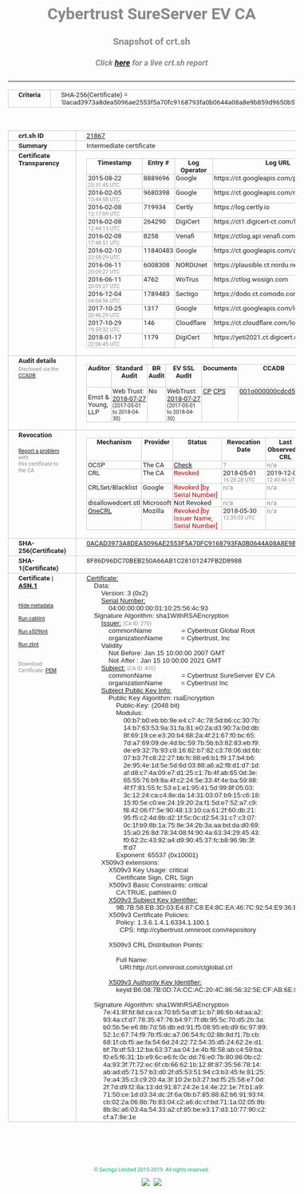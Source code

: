 # Cybertrust SureServer EV CA
### Snapshot of crt.sh
##### Click [here](https://crt.sh/?q=0ACAD3973A8DEA5096AE2553F5A70FC9168793FA0B0644A08A8E9B859D9650B5) for a live crt.sh report

---
<!DOCTYPE HTML PUBLIC "-//W3C//DTD HTML 4.0 Transitional//EN">
<HTML>
<HEAD>
  <META http-equiv="Content-Type" content="text/html; charset=UTF-8">
  <TITLE>crt.sh | 0acad3973a8dea5096ae2553f5a70fc9168793fa0b0644a08a8e9b859d9650b5</TITLE>
  <META name="description" content="Free CT Log Certificate Search Tool from Sectigo (formerly Comodo CA)">
  <META name="keywords" content="crt.sh, CT, Certificate Transparency, Certificate Search, SSL Certificate, Sectigo, Comodo CA">
  <LINK href="//fonts.googleapis.com/css?family=Roboto+Mono|Roboto:400,400i,700,700i" rel="stylesheet">
  <STYLE type="text/css">
    a {
      white-space: nowrap;
    }
    body {
      color: #888888;
      font: 12pt Roboto, sans-serif;
      padding-top: 10px;
      text-align: center
    }
    form {
      margin: 0px
    }
    span {
      border-radius: 10px
    }
    span.heading {
      color: #888888;
      font: 12pt Roboto, sans-serif
    }
    span.title {
      background-color: #00B373;
      color: #FFFFFF;
      font: bold 18pt Roboto, sans-serif;
      padding: 0px 5px
    }
    span.text {
      color: #888888;
      font: 10pt Roboto, sans-serif
    }
    span.whiteongrey {
      background-color: #D9D9D6;
      color: #FFFFFF;
      font: bold 18pt Roboto, sans-serif;
      padding: 0px 5px
    }
    table {
      border-collapse: collapse;
      color: #222222;
      font: 10pt Roboto, sans-serif;
      margin-left: auto;
      margin-right: auto
    }
    table.options {
      border: none;
      margin-left: 10px
    }
    td, th {
      border: 1px solid #CCCCCC;
      padding: 0px 2px;
      text-align: left;
      vertical-align: top
    }
    td.outer, th.outer {
      border: 1px solid #CCCCCC;
      padding: 2px 20px;
      text-align: left
    }
    th.heading {
      color: #888888;
      font: bold italic 12pt Roboto, sans-serif;
      padding: 20px 0px 0px;
      text-align: center
    }
    th.options, td.options {
      border: none;
      vertical-align: middle
    }
    td.text {
      font: 10pt "Roboto Mono", sans-serif;
      padding: 2px 20px
    }
    td.heading {
      border: none;
      color: #888888;
      font: 12pt Roboto, sans-serif;
      padding-top: 20px;
      text-align: center
    }
    table.lint td, th {
      text-align: center
    }
    .button {
      background-color: #00B373;
      border-radius: 10px;
      color: #FFFFFF;
      font: bold 13pt Roboto, sans-serif
    }
    .copyright {
      font: 8pt Roboto, sans-serif;
      color: #00B373
    }
    .input {
      border: 1px solid #888888;
      font-weight: bold;
      text-align: center
    }
    .small {
      font: 8pt Roboto, sans-serif;
      color: #888888
    }
    .error {
      background-color: #FFDFDF;
      color: #CC0000;
      font-weight: bold
    }
    .fatal {
      background-color: #0000AA;
      color: #FFFFFF;
      font-weight: bold
    }
    .notice {
      background-color: #FFFFDF;
      color: #606000
    }
    .warning {
      background-color: #FFEFDF;
      color: #DF6000
    }
  </STYLE>
</HEAD>
<BODY>

<TABLE>
  <TR>
    <TH class="outer">Criteria</TH>
    <TD class="outer">SHA-256(Certificate) = '0acad3973a8dea5096ae2553f5a70fc9168793fa0b0644a08a8e9b859d9650b5'</TD>
  </TR>
</TABLE>
<BR>
<TABLE>
  <TR>
    <TH class="outer">crt.sh ID</TH>
    <TD class="outer"><A href="?id=21867">21867</A></TD>
  </TR>
  <TR>
    <TH class="outer">Summary</TH>
    <TD class="outer">Intermediate certificate</TD>
  </TR>
  <TR>
    <TH class="outer">Certificate<BR>Transparency</TH>
    <TD class="outer">
<TABLE class="options" style="margin-left:0px">
  <TR>
    <TH>Timestamp</TH>
    <TH>Entry #</TH>
    <TH>Log Operator</TH>
    <TH>Log URL</TH>
  </TR>
  <TR>
    <TD>2015-08-22&nbsp; <FONT class="small">23:31:45 UTC</FONT></TD>
    <TD>8889696</TD>
    <TD>Google</TD>
    <TD>https://ct.googleapis.com/pilot</TD>
  </TR>
  <TR>
    <TD>2016-02-05&nbsp; <FONT class="small">13:44:58 UTC</FONT></TD>
    <TD>9680398</TD>
    <TD>Google</TD>
    <TD>https://ct.googleapis.com/rocketeer</TD>
  </TR>
  <TR>
    <TD>2016-02-08&nbsp; <FONT class="small">12:17:09 UTC</FONT></TD>
    <TD>719934</TD>
    <TD>Certly</TD>
    <TD>https://log.certly.io</TD>
  </TR>
  <TR>
    <TD>2016-02-08&nbsp; <FONT class="small">12:44:13 UTC</FONT></TD>
    <TD>264290</TD>
    <TD>DigiCert</TD>
    <TD>https://ct1.digicert-ct.com/log</TD>
  </TR>
  <TR>
    <TD>2016-02-08&nbsp; <FONT class="small">17:48:51 UTC</FONT></TD>
    <TD>8258</TD>
    <TD>Venafi</TD>
    <TD>https://ctlog.api.venafi.com</TD>
  </TR>
  <TR>
    <TD>2016-02-10&nbsp; <FONT class="small">22:58:29 UTC</FONT></TD>
    <TD>11840483</TD>
    <TD>Google</TD>
    <TD>https://ct.googleapis.com/aviator</TD>
  </TR>
  <TR>
    <TD>2016-06-11&nbsp; <FONT class="small">20:09:27 UTC</FONT></TD>
    <TD>6008308</TD>
    <TD>NORDUnet</TD>
    <TD>https://plausible.ct.nordu.net</TD>
  </TR>
  <TR>
    <TD>2016-06-11&nbsp; <FONT class="small">20:09:27 UTC</FONT></TD>
    <TD>4762</TD>
    <TD>WoTrus</TD>
    <TD>https://ctlog.wosign.com</TD>
  </TR>
  <TR>
    <TD>2016-12-04&nbsp; <FONT class="small">04:04:56 UTC</FONT></TD>
    <TD>1789483</TD>
    <TD>Sectigo</TD>
    <TD>https://dodo.ct.comodo.com</TD>
  </TR>
  <TR>
    <TD>2017-10-25&nbsp; <FONT class="small">20:46:29 UTC</FONT></TD>
    <TD>1317</TD>
    <TD>Google</TD>
    <TD>https://ct.googleapis.com/logs/argon2021</TD>
  </TR>
  <TR>
    <TD>2017-10-29&nbsp; <FONT class="small">19:59:32 UTC</FONT></TD>
    <TD>146</TD>
    <TD>Cloudflare</TD>
    <TD>https://ct.cloudflare.com/logs/nimbus2021</TD>
  </TR>
  <TR>
    <TD>2018-01-17&nbsp; <FONT class="small">22:06:45 UTC</FONT></TD>
    <TD>1179</TD>
    <TD>DigiCert</TD>
    <TD>https://yeti2021.ct.digicert.com/log</TD>
  </TR>
</TABLE>
    </TD>
  </TR>
  <TR>
    <TH class="outer">Audit details<BR>
      <DIV class="small" style="padding-top:3px">Disclosed via the
        <A href="//ccadb-public.secure.force.com/mozilla/PublicAllIntermediateCerts" target="_blank">CCADB</A></DIV>
    </TH>
    <TD class="outer">
<TABLE class="options" style="margin-left:0px">
  <TR>
    <TH>Auditor</TH>
    <TH>Standard Audit</TH>
    <TH>BR Audit</TH>
    <TH>EV SSL Audit</TH>
    <TH>Documents</TH>
    <TH>CCADB</TH>
    <TH>Root Owner / Certificate</TH>
  </TR>
  <TR>
    <TD style="vertical-align:middle">Ernst & Young, LLP</TD>
    <TD>Web Trust:
      <A href="https://bug1479561.bmoattachments.org/attachment.cgi?id=8996060" target="_blank">2018-07-27</A>
      <BR><FONT style="font-size:8pt">(2017-05-01 to 2018-04-30)</FONT></TD>
    <TD>No    <TD>WebTrust:
      <A href="https://bug1479561.bmoattachments.org/attachment.cgi?id=8996061" target="_blank">2018-07-27</A>
      <BR><FONT style="font-size:8pt">(2017-05-01 to 2018-04-30)</FONT></TD>
    <TD>
      <A href="https://secure.omniroot.com/repository/" target="blank">CP</A>
      <A href="https://secure.omniroot.com/repository/" target="blank">CPS</A>
    </TD>
    <TD><A href="//ccadb.force.com/001o000000cdcd5AAA" target="_blank">001o000000cdcd5AAA</A></TD>
    <TD><A href="/?id=60565">DigiCert</A></TD>
  </TR>
</TABLE>
    </TD>
  </TR>
  <TR>
    <TH class="outer">Revocation<BR><BR>
      <DIV class="small" style="padding-top:3px"><A href="?id=21867&opt=problemreporting">Report a problem</A> with<BR>this certificate to the CA</DIV></TH>
    <TD class="outer">
      <TABLE class="options" style="margin-left:0px">
        <TR>
          <TH>Mechanism</TH>
          <TH>Provider</TH>
          <TH>Status</TH>
          <TH>Revocation Date</TH>
          <TH>Last Observed in CRL</TH>
          <TH>Last Checked <SPAN style="color:#CC0000;vertical-align:middle;font-size:70%;font-weight:normal">(Error)</SPAN></TH>
        </TR>
        <TR>
          <TD>OCSP</TD>
          <TD>The CA</TD>
          <TD><A href="?id=21867&opt=ocsp">Check</A></TD>
          <TD><SPAN style="color:#888888">?</SPAN></TD>
          <TD><SPAN style="color:#888888">n/a</SPAN></TD>
          <TD><SPAN style="color:#888888">?</SPAN></TD>
        </TR>
        <TR>
          <TD>CRL</TD>
          <TD>The CA</TD>
          <TD><SPAN style="color:#CC0000">Revoked</SPAN></TD><TD>2018-05-01&nbsp; <FONT class="small">16:28:28 UTC</FONT></TD><TD>2019-12-03&nbsp; <FONT class="small">12:40:46 UTC</FONT></TD><TD>2019-12-04&nbsp; <FONT class="small">17:06:55 UTC</FONT></TD>
        </TR>
        <TR>
          <TD>CRLSet/Blacklist</TD>
          <TD>Google</TD>
          <TD><SPAN style="color:#CC0000">Revoked [by Serial Number]</SPAN></TD>
          <TD><SPAN style="color:#888888">n/a</SPAN></TD>
          <TD><SPAN style="color:#888888">n/a</SPAN></TD>
          <TD><SPAN style="color:#888888">n/a</SPAN></TD>
        </TR>
        <TR>
          <TD>disallowedcert.stl</TD>
          <TD>Microsoft</TD>
          <TD>Not Revoked</TD>
          <TD><SPAN style="color:#888888">n/a</SPAN></TD>
          <TD><SPAN style="color:#888888">n/a</SPAN></TD>
          <TD><SPAN style="color:#888888">n/a</SPAN></TD>
        </TR>
        <TR>
          <TD><A href="/mozilla-onecrl" target="_blank">OneCRL</A></TD>
          <TD>Mozilla</TD>
          <TD><SPAN style="color:#CC0000">Revoked [by Issuer Name, Serial Number]</SPAN></TD><TD>2018-05-30&nbsp; <FONT class="small">12:35:03 UTC</FONT></TD>
          <TD><SPAN style="color:#888888">n/a</SPAN></TD>
          <TD><SPAN style="color:#888888">n/a</SPAN></TD>
        </TR>
      </TABLE>
    </TD>
  </TR>
  <TR>
    <TH class="outer">SHA-256(Certificate)</TH>
    <TD class="outer"><A href="//censys.io/certificates/0acad3973a8dea5096ae2553f5a70fc9168793fa0b0644a08a8e9b859d9650b5">0ACAD3973A8DEA5096AE2553F5A70FC9168793FA0B0644A08A8E9B859D9650B5</A></TD>
  </TR>
  <TR>
    <TH class="outer">SHA-1(Certificate)</TH>
    <TD class="outer">8F86D96DC70BEB250A66AB1C28101247FB2D8988</TD>
  </TR>
  <TR>
    <TH class="outer">Certificate | <A href="?asn1=21867">ASN.1</A>
      <SPAN class="small"><BR>
      <BR><BR><A href="?id=21867&opt=nometadata">Hide metadata</A>
      <BR><BR><A href="?id=21867&opt=cablint">Run cablint</A>
      <BR><BR><A href="?id=21867&opt=x509lint">Run x509lint</A>
      <BR><BR><A href="?id=21867&opt=zlint">Run zlint</A>
      <BR><BR><BR>Download Certificate: <A href="?d=21867">PEM</A>
      </SPAN>
    </TH>
    <TD class="text"><A href="?d=21867">Certificate:</A><BR>&nbsp;&nbsp;&nbsp;&nbsp;Data:<BR>&nbsp;&nbsp;&nbsp;&nbsp;&nbsp;&nbsp;&nbsp;&nbsp;Version:&nbsp;3&nbsp;(0x2)<BR>&nbsp;&nbsp;&nbsp;&nbsp;&nbsp;&nbsp;&nbsp;&nbsp;<A href="?serial=0400000000011025564c93">Serial&nbsp;Number:</A><BR>&nbsp;&nbsp;&nbsp;&nbsp;&nbsp;&nbsp;&nbsp;&nbsp;&nbsp;&nbsp;&nbsp;&nbsp;04:00:00:00:00:01:10:25:56:4c:93<BR>&nbsp;&nbsp;&nbsp;&nbsp;Signature&nbsp;Algorithm:&nbsp;sha1WithRSAEncryption<BR>&nbsp;&nbsp;&nbsp;&nbsp;&nbsp;&nbsp;&nbsp;&nbsp;<A href="?caid=270">Issuer:</A> <SPAN class="small">(CA ID: 270)</SPAN><BR>&nbsp;&nbsp;&nbsp;&nbsp;&nbsp;&nbsp;&nbsp;&nbsp;&nbsp;&nbsp;&nbsp;&nbsp;commonName&nbsp;&nbsp;&nbsp;&nbsp;&nbsp;&nbsp;&nbsp;&nbsp;&nbsp;&nbsp;&nbsp;&nbsp;&nbsp;&nbsp;&nbsp;&nbsp;=&nbsp;Cybertrust&nbsp;Global&nbsp;Root<BR>&nbsp;&nbsp;&nbsp;&nbsp;&nbsp;&nbsp;&nbsp;&nbsp;&nbsp;&nbsp;&nbsp;&nbsp;organizationName&nbsp;&nbsp;&nbsp;&nbsp;&nbsp;&nbsp;&nbsp;&nbsp;&nbsp;&nbsp;=&nbsp;Cybertrust,&nbsp;Inc<BR>&nbsp;&nbsp;&nbsp;&nbsp;&nbsp;&nbsp;&nbsp;&nbsp;Validity<BR>&nbsp;&nbsp;&nbsp;&nbsp;&nbsp;&nbsp;&nbsp;&nbsp;&nbsp;&nbsp;&nbsp;&nbsp;Not&nbsp;Before:&nbsp;Jan&nbsp;15&nbsp;10:00:00&nbsp;2007&nbsp;GMT<BR>&nbsp;&nbsp;&nbsp;&nbsp;&nbsp;&nbsp;&nbsp;&nbsp;&nbsp;&nbsp;&nbsp;&nbsp;Not&nbsp;After&nbsp;:&nbsp;Jan&nbsp;15&nbsp;10:00:00&nbsp;2021&nbsp;GMT<BR>&nbsp;&nbsp;&nbsp;&nbsp;&nbsp;&nbsp;&nbsp;&nbsp;<A href="?caid=410">Subject:</A> <SPAN class="small">(CA ID: 410)</SPAN><BR>&nbsp;&nbsp;&nbsp;&nbsp;&nbsp;&nbsp;&nbsp;&nbsp;&nbsp;&nbsp;&nbsp;&nbsp;commonName&nbsp;&nbsp;&nbsp;&nbsp;&nbsp;&nbsp;&nbsp;&nbsp;&nbsp;&nbsp;&nbsp;&nbsp;&nbsp;&nbsp;&nbsp;&nbsp;=&nbsp;Cybertrust&nbsp;SureServer&nbsp;EV&nbsp;CA<BR>&nbsp;&nbsp;&nbsp;&nbsp;&nbsp;&nbsp;&nbsp;&nbsp;&nbsp;&nbsp;&nbsp;&nbsp;organizationName&nbsp;&nbsp;&nbsp;&nbsp;&nbsp;&nbsp;&nbsp;&nbsp;&nbsp;&nbsp;=&nbsp;Cybertrust&nbsp;Inc<BR>&nbsp;&nbsp;&nbsp;&nbsp;&nbsp;&nbsp;&nbsp;&nbsp;<A href="?spkisha256=63465e626aaf709d1eb31e75083cf94098e853df251393f01c9d76a0c1ed41f9">Subject&nbsp;Public&nbsp;Key&nbsp;Info:</A><BR>&nbsp;&nbsp;&nbsp;&nbsp;&nbsp;&nbsp;&nbsp;&nbsp;&nbsp;&nbsp;&nbsp;&nbsp;Public&nbsp;Key&nbsp;Algorithm:&nbsp;rsaEncryption<BR>&nbsp;&nbsp;&nbsp;&nbsp;&nbsp;&nbsp;&nbsp;&nbsp;&nbsp;&nbsp;&nbsp;&nbsp;&nbsp;&nbsp;&nbsp;&nbsp;Public-Key:&nbsp;(2048&nbsp;bit)<BR>&nbsp;&nbsp;&nbsp;&nbsp;&nbsp;&nbsp;&nbsp;&nbsp;&nbsp;&nbsp;&nbsp;&nbsp;&nbsp;&nbsp;&nbsp;&nbsp;Modulus:<BR>&nbsp;&nbsp;&nbsp;&nbsp;&nbsp;&nbsp;&nbsp;&nbsp;&nbsp;&nbsp;&nbsp;&nbsp;&nbsp;&nbsp;&nbsp;&nbsp;&nbsp;&nbsp;&nbsp;&nbsp;00:b7:b0:eb:bb:9e:e4:c7:4c:78:5d:b6:cc:30:7b:<BR>&nbsp;&nbsp;&nbsp;&nbsp;&nbsp;&nbsp;&nbsp;&nbsp;&nbsp;&nbsp;&nbsp;&nbsp;&nbsp;&nbsp;&nbsp;&nbsp;&nbsp;&nbsp;&nbsp;&nbsp;14:b7:63:53:9a:31:fa:81:e0:2a:d3:90:7a:0d:db:<BR>&nbsp;&nbsp;&nbsp;&nbsp;&nbsp;&nbsp;&nbsp;&nbsp;&nbsp;&nbsp;&nbsp;&nbsp;&nbsp;&nbsp;&nbsp;&nbsp;&nbsp;&nbsp;&nbsp;&nbsp;8f:69:19:ce:e3:20:b4:68:2a:4f:21:67:f0:bc:65:<BR>&nbsp;&nbsp;&nbsp;&nbsp;&nbsp;&nbsp;&nbsp;&nbsp;&nbsp;&nbsp;&nbsp;&nbsp;&nbsp;&nbsp;&nbsp;&nbsp;&nbsp;&nbsp;&nbsp;&nbsp;7d:a7:69:09:de:4d:bc:59:7b:5b:b3:82:83:eb:f9:<BR>&nbsp;&nbsp;&nbsp;&nbsp;&nbsp;&nbsp;&nbsp;&nbsp;&nbsp;&nbsp;&nbsp;&nbsp;&nbsp;&nbsp;&nbsp;&nbsp;&nbsp;&nbsp;&nbsp;&nbsp;de:e9:32:7b:93:c8:16:82:b7:82:c3:78:06:dd:6b:<BR>&nbsp;&nbsp;&nbsp;&nbsp;&nbsp;&nbsp;&nbsp;&nbsp;&nbsp;&nbsp;&nbsp;&nbsp;&nbsp;&nbsp;&nbsp;&nbsp;&nbsp;&nbsp;&nbsp;&nbsp;07:b3:7f:c8:22:27:bb:fc:88:e6:b1:f9:17:b4:b6:<BR>&nbsp;&nbsp;&nbsp;&nbsp;&nbsp;&nbsp;&nbsp;&nbsp;&nbsp;&nbsp;&nbsp;&nbsp;&nbsp;&nbsp;&nbsp;&nbsp;&nbsp;&nbsp;&nbsp;&nbsp;2e:95:4e:1d:5e:5d:6d:03:88:a6:a2:f8:d1:d7:1d:<BR>&nbsp;&nbsp;&nbsp;&nbsp;&nbsp;&nbsp;&nbsp;&nbsp;&nbsp;&nbsp;&nbsp;&nbsp;&nbsp;&nbsp;&nbsp;&nbsp;&nbsp;&nbsp;&nbsp;&nbsp;af:d8:c7:4a:09:e7:d1:25:c1:7b:4f:ab:65:0d:3e:<BR>&nbsp;&nbsp;&nbsp;&nbsp;&nbsp;&nbsp;&nbsp;&nbsp;&nbsp;&nbsp;&nbsp;&nbsp;&nbsp;&nbsp;&nbsp;&nbsp;&nbsp;&nbsp;&nbsp;&nbsp;65:55:76:b9:8a:4f:c2:24:5e:33:4f:4e:ba:59:88:<BR>&nbsp;&nbsp;&nbsp;&nbsp;&nbsp;&nbsp;&nbsp;&nbsp;&nbsp;&nbsp;&nbsp;&nbsp;&nbsp;&nbsp;&nbsp;&nbsp;&nbsp;&nbsp;&nbsp;&nbsp;4f:f7:81:55:fc:53:e1:e1:95:41:5d:99:8f:05:03:<BR>&nbsp;&nbsp;&nbsp;&nbsp;&nbsp;&nbsp;&nbsp;&nbsp;&nbsp;&nbsp;&nbsp;&nbsp;&nbsp;&nbsp;&nbsp;&nbsp;&nbsp;&nbsp;&nbsp;&nbsp;3c:12:24:ca:c4:8e:da:14:31:03:07:b9:15:c6:18:<BR>&nbsp;&nbsp;&nbsp;&nbsp;&nbsp;&nbsp;&nbsp;&nbsp;&nbsp;&nbsp;&nbsp;&nbsp;&nbsp;&nbsp;&nbsp;&nbsp;&nbsp;&nbsp;&nbsp;&nbsp;15:f0:5e:c0:ee:24:19:20:2a:f1:5d:e7:52:a7:c9:<BR>&nbsp;&nbsp;&nbsp;&nbsp;&nbsp;&nbsp;&nbsp;&nbsp;&nbsp;&nbsp;&nbsp;&nbsp;&nbsp;&nbsp;&nbsp;&nbsp;&nbsp;&nbsp;&nbsp;&nbsp;f8:42:06:f7:5e:90:48:13:10:ca:61:2f:60:db:21:<BR>&nbsp;&nbsp;&nbsp;&nbsp;&nbsp;&nbsp;&nbsp;&nbsp;&nbsp;&nbsp;&nbsp;&nbsp;&nbsp;&nbsp;&nbsp;&nbsp;&nbsp;&nbsp;&nbsp;&nbsp;95:f5:c2:4d:8b:d2:1f:5c:0c:d2:54:31:c7:c3:07:<BR>&nbsp;&nbsp;&nbsp;&nbsp;&nbsp;&nbsp;&nbsp;&nbsp;&nbsp;&nbsp;&nbsp;&nbsp;&nbsp;&nbsp;&nbsp;&nbsp;&nbsp;&nbsp;&nbsp;&nbsp;0c:1f:b9:8b:1a:75:8e:34:2b:3a:aa:bd:da:d0:69:<BR>&nbsp;&nbsp;&nbsp;&nbsp;&nbsp;&nbsp;&nbsp;&nbsp;&nbsp;&nbsp;&nbsp;&nbsp;&nbsp;&nbsp;&nbsp;&nbsp;&nbsp;&nbsp;&nbsp;&nbsp;15:a0:26:8d:78:34:08:f4:90:4a:63:34:29:45:43:<BR>&nbsp;&nbsp;&nbsp;&nbsp;&nbsp;&nbsp;&nbsp;&nbsp;&nbsp;&nbsp;&nbsp;&nbsp;&nbsp;&nbsp;&nbsp;&nbsp;&nbsp;&nbsp;&nbsp;&nbsp;f0:62:2c:43:92:a4:d9:90:45:37:fc:b8:96:9b:3f:<BR>&nbsp;&nbsp;&nbsp;&nbsp;&nbsp;&nbsp;&nbsp;&nbsp;&nbsp;&nbsp;&nbsp;&nbsp;&nbsp;&nbsp;&nbsp;&nbsp;&nbsp;&nbsp;&nbsp;&nbsp;ff:d7<BR>&nbsp;&nbsp;&nbsp;&nbsp;&nbsp;&nbsp;&nbsp;&nbsp;&nbsp;&nbsp;&nbsp;&nbsp;&nbsp;&nbsp;&nbsp;&nbsp;Exponent:&nbsp;65537&nbsp;(0x10001)<BR>&nbsp;&nbsp;&nbsp;&nbsp;&nbsp;&nbsp;&nbsp;&nbsp;X509v3&nbsp;extensions:<BR>&nbsp;&nbsp;&nbsp;&nbsp;&nbsp;&nbsp;&nbsp;&nbsp;&nbsp;&nbsp;&nbsp;&nbsp;X509v3&nbsp;Key&nbsp;Usage:&nbsp;critical<BR>&nbsp;&nbsp;&nbsp;&nbsp;&nbsp;&nbsp;&nbsp;&nbsp;&nbsp;&nbsp;&nbsp;&nbsp;&nbsp;&nbsp;&nbsp;&nbsp;Certificate&nbsp;Sign,&nbsp;CRL&nbsp;Sign<BR>&nbsp;&nbsp;&nbsp;&nbsp;&nbsp;&nbsp;&nbsp;&nbsp;&nbsp;&nbsp;&nbsp;&nbsp;X509v3&nbsp;Basic&nbsp;Constraints:&nbsp;critical<BR>&nbsp;&nbsp;&nbsp;&nbsp;&nbsp;&nbsp;&nbsp;&nbsp;&nbsp;&nbsp;&nbsp;&nbsp;&nbsp;&nbsp;&nbsp;&nbsp;CA:TRUE,&nbsp;pathlen:0<BR>&nbsp;&nbsp;&nbsp;&nbsp;&nbsp;&nbsp;&nbsp;&nbsp;&nbsp;&nbsp;&nbsp;&nbsp;<A href="?ski=9b7b58eb3d03e487c8e48cea467c9254e936bb9e">X509v3&nbsp;Subject&nbsp;Key&nbsp;Identifier:</A><BR>&nbsp;&nbsp;&nbsp;&nbsp;&nbsp;&nbsp;&nbsp;&nbsp;&nbsp;&nbsp;&nbsp;&nbsp;&nbsp;&nbsp;&nbsp;&nbsp;9B:7B:58:EB:3D:03:E4:87:C8:E4:8C:EA:46:7C:92:54:E9:36:BB:9E<BR>&nbsp;&nbsp;&nbsp;&nbsp;&nbsp;&nbsp;&nbsp;&nbsp;&nbsp;&nbsp;&nbsp;&nbsp;X509v3&nbsp;Certificate&nbsp;Policies:&nbsp;<BR>&nbsp;&nbsp;&nbsp;&nbsp;&nbsp;&nbsp;&nbsp;&nbsp;&nbsp;&nbsp;&nbsp;&nbsp;&nbsp;&nbsp;&nbsp;&nbsp;Policy:&nbsp;1.3.6.1.4.1.6334.1.100.1<BR>&nbsp;&nbsp;&nbsp;&nbsp;&nbsp;&nbsp;&nbsp;&nbsp;&nbsp;&nbsp;&nbsp;&nbsp;&nbsp;&nbsp;&nbsp;&nbsp;&nbsp;&nbsp;CPS:&nbsp;http://cybertrust.omniroot.com/repository<BR><BR>&nbsp;&nbsp;&nbsp;&nbsp;&nbsp;&nbsp;&nbsp;&nbsp;&nbsp;&nbsp;&nbsp;&nbsp;X509v3&nbsp;CRL&nbsp;Distribution&nbsp;Points:&nbsp;<BR><BR>&nbsp;&nbsp;&nbsp;&nbsp;&nbsp;&nbsp;&nbsp;&nbsp;&nbsp;&nbsp;&nbsp;&nbsp;&nbsp;&nbsp;&nbsp;&nbsp;Full&nbsp;Name:<BR>&nbsp;&nbsp;&nbsp;&nbsp;&nbsp;&nbsp;&nbsp;&nbsp;&nbsp;&nbsp;&nbsp;&nbsp;&nbsp;&nbsp;&nbsp;&nbsp;&nbsp;&nbsp;URI:http://crl.omniroot.com/ctglobal.crl<BR><BR>&nbsp;&nbsp;&nbsp;&nbsp;&nbsp;&nbsp;&nbsp;&nbsp;&nbsp;&nbsp;&nbsp;&nbsp;<A href="?ski=b6087b0d7accac204c8656325ecfab6e852d7057">X509v3&nbsp;Authority&nbsp;Key&nbsp;Identifier:</A><BR>&nbsp;&nbsp;&nbsp;&nbsp;&nbsp;&nbsp;&nbsp;&nbsp;&nbsp;&nbsp;&nbsp;&nbsp;&nbsp;&nbsp;&nbsp;&nbsp;keyid:B6:08:7B:0D:7A:CC:AC:20:4C:86:56:32:5E:CF:AB:6E:85:2D:70:57<BR><BR>&nbsp;&nbsp;&nbsp;&nbsp;Signature&nbsp;Algorithm:&nbsp;sha1WithRSAEncryption<BR>&nbsp;&nbsp;&nbsp;&nbsp;&nbsp;&nbsp;&nbsp;&nbsp;&nbsp;7e:41:8f:fd:8d:ca:ca:70:b5:5a:df:1c:b7:86:6b:4d:aa:a2:<BR>&nbsp;&nbsp;&nbsp;&nbsp;&nbsp;&nbsp;&nbsp;&nbsp;&nbsp;93:4a:cf:d7:78:35:47:76:b4:97:7f:db:95:5c:70:d5:2b:3a:<BR>&nbsp;&nbsp;&nbsp;&nbsp;&nbsp;&nbsp;&nbsp;&nbsp;&nbsp;b0:5b:5e:e6:8b:7d:56:db:ed:91:f5:08:95:eb:d9:6c:97:89:<BR>&nbsp;&nbsp;&nbsp;&nbsp;&nbsp;&nbsp;&nbsp;&nbsp;&nbsp;52:1c:67:74:f9:7b:f5:dc:a7:06:54:fc:02:8b:8d:f1:7b:cb:<BR>&nbsp;&nbsp;&nbsp;&nbsp;&nbsp;&nbsp;&nbsp;&nbsp;&nbsp;68:1f:cb:f5:ae:fa:54:6d:24:22:72:54:35:d5:24:62:2e:d1:<BR>&nbsp;&nbsp;&nbsp;&nbsp;&nbsp;&nbsp;&nbsp;&nbsp;&nbsp;bf:7b:df:53:12:ba:63:37:aa:04:1e:4b:f8:58:ab:c4:59:ba:<BR>&nbsp;&nbsp;&nbsp;&nbsp;&nbsp;&nbsp;&nbsp;&nbsp;&nbsp;f0:e5:f6:31:1b:e9:6c:e6:fc:0c:dd:76:e0:7b:80:86:0b:c2:<BR>&nbsp;&nbsp;&nbsp;&nbsp;&nbsp;&nbsp;&nbsp;&nbsp;&nbsp;4a:93:3f:7f:72:ec:6f:cb:66:62:1b:12:8f:87:35:56:78:14:<BR>&nbsp;&nbsp;&nbsp;&nbsp;&nbsp;&nbsp;&nbsp;&nbsp;&nbsp;ab:ad:d5:71:57:b3:d0:2f:d5:53:51:94:c3:b3:45:fe:81:25:<BR>&nbsp;&nbsp;&nbsp;&nbsp;&nbsp;&nbsp;&nbsp;&nbsp;&nbsp;7e:a4:35:c3:c9:20:4a:3f:10:2e:b3:27:bd:f5:25:58:e7:0d:<BR>&nbsp;&nbsp;&nbsp;&nbsp;&nbsp;&nbsp;&nbsp;&nbsp;&nbsp;2f:7d:d9:f2:8a:13:dd:91:87:24:2e:14:4e:22:1e:7f:b1:a9:<BR>&nbsp;&nbsp;&nbsp;&nbsp;&nbsp;&nbsp;&nbsp;&nbsp;&nbsp;71:50:ce:1d:d3:34:dc:2f:6a:0b:b7:85:88:82:b6:91:93:f4:<BR>&nbsp;&nbsp;&nbsp;&nbsp;&nbsp;&nbsp;&nbsp;&nbsp;&nbsp;cb:02:2a:06:8b:7b:83:04:c2:a6:dc:cf:bd:71:1a:02:05:8b:<BR>&nbsp;&nbsp;&nbsp;&nbsp;&nbsp;&nbsp;&nbsp;&nbsp;&nbsp;8b:8c:a6:03:4a:54:33:a2:cf:85:be:e3:17:d3:10:77:90:c2:<BR>&nbsp;&nbsp;&nbsp;&nbsp;&nbsp;&nbsp;&nbsp;&nbsp;&nbsp;cf:a7:8e:1e<BR>    </TD>
  </TR>
</TABLE>

  <BR><BR><BR>

  <P class="copyright">&copy; Sectigo Limited 2015-2019. All rights reserved.</P>
  <DIV>
    <A href="https://sectigo.com/"><IMG src="/sectigo_s.png"></A>
    &nbsp;<A href="https://github.com/crtsh"><IMG src="/GitHub-Mark-32px.png"></A>
  </DIV>
</BODY>
</HTML>
